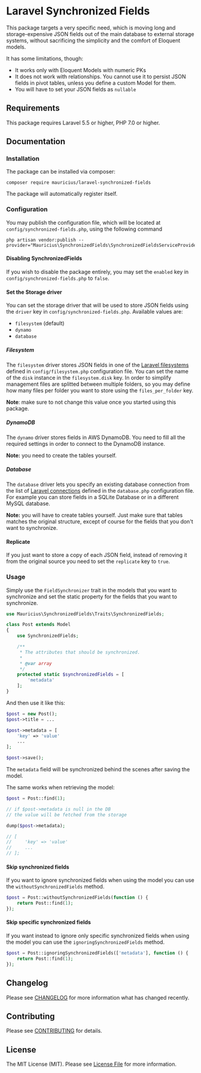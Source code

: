 # Laravel Synchronized Fields

This package targets a very specific need, which is moving long and storage-expensive JSON fields out of the main database to external storage systems, without sacrificing the simplicity and the comfort of Eloquent models.

It has some limitations, though:

* It works only with Eloquent Models with numeric PKs
* It does not work with relationships. You cannot use it to persist JSON fields in pivot tables, unless you define a custom Model for them.
* You will have to set your JSON fields as `nullable`

## Requirements

This package requires Laravel 5.5 or higher, PHP 7.0 or higher.

## Documentation

### Installation

The package can be installed via composer:

```
composer require mauricius/laravel-synchronized-fields
```

The package will automatically register itself.

### Configuration

You may publish the configuration file, which will be located at `config/synchronized-fields.php`, using the following command

```
php artisan vendor:publish --provider="Mauricius\SynchronizedFields\SynchronizedFieldsServiceProvider"
```

#### Disabling SynchronizedFields

If you wish to disable the package entirely, you may set the `enabled` key in `config/synchronized-fields.php` to `false`.

#### Set the Storage driver

You can set the storage driver that will be used to store JSON fields using the `driver` key in `config/synchronized-fields.php`. Available values are:

* `filesystem` (default)
* `dynamo`
* `database`

##### Filesystem

The `filesystem` driver stores JSON fields in one of the [Laravel filesystems](https://laravel.com/docs/6.x/filesystem#configuration) defined in `config/filesystem.php` configuration file. You can set the name of the `disk` instance in the `filesystem.disk` key. In order to simplify management files are splitted between multiple folders, so you may define how many files per folder you want to store using the `files_per_folder` key.

**Note**: make sure to not change this value once you started using this package.

##### DynamoDB

The `dynamo` driver stores fields in AWS DynamoDB. You need to fill all the required settings in order to connect to the DynamoDB instance.
 
**Note:** you need to create the tables yourself.

##### Database

The `database` driver lets you specify an existing database connection from the list of [Laravel connections](https://laravel.com/docs/6.x/database#configuration) defined in the `database.php` configuration file. For example you can store fields in a SQLite Database or in a different MySQL database. 

**Note:** you will have to create tables yourself. Just make sure that tables matches the original structure, except of course for the fields that you don't want to synchronize.

#### Replicate

If you just want to store a copy of each JSON field, instead of removing it from the original source you need to set the `replicate` key to `true`.

### Usage

Simply use the `FieldSynchronizer` trait in the models that you want to synchronize and set the static property for the fields that you want to synchronize.

```php
use Mauricius\SynchronizedFields\Traits\SynchronizedFields;

class Post extends Model
{
    use SynchronizedFields;

    /**
     * The attributes that should be synchronized.
     *
     * @var array
     */
    protected static $synchronizedFields = [
        'metadata'
    ];
}
```
And  then use it like this:

```php
$post = new Post();
$post->title = ...

$post->metadata = [
    'key' => 'value'
    ...
];

$post->save();
```

The `metadata` field will be synchronized behind the scenes after saving the model.

The same works when retrieving the model:

```php
$post = Post::find(1);

// if $post->metadata is null in the DB
// the value will be fetched from the storage

dump($post->metadata);

// [
//     'key' => 'value'
//     ...
// ];
```

#### Skip synchronized fields

If you want to ignore synchronized fields when using the model you can use the `withoutSynchronizedFields` method.

```php
$post = Post::withoutSynchronizedFields(function () {
    return Post::find(1);
});
```

#### Skip specific synchronized fields

If you want instead to ignore only specific synchronized fields when using the model you can use the `ignoringSynchronizedFields` method.

```php
$post = Post::ignoringSynchronizedFields(['metadata'], function () {
    return Post::find(1);
});
```

## Changelog

Please see [CHANGELOG](CHANGELOG.md) for more information what has changed recently.

## Contributing

Please see [CONTRIBUTING](CONTRIBUTING.md) for details.

## License

The MIT License (MIT). Please see [License File](LICENSE.md) for more information.
